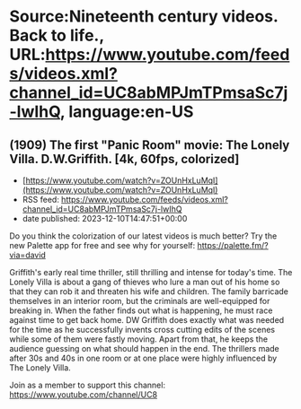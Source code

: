 # Source:Nineteenth century videos. Back to life., URL:https://www.youtube.com/feeds/videos.xml?channel_id=UC8abMPJmTPmsaSc7j-lwIhQ, language:en-US

## (1909) The first "Panic Room" movie: The Lonely Villa. D.W.Griffith. [4k, 60fps, colorized]
 - [https://www.youtube.com/watch?v=ZOUnHxLuMqI](https://www.youtube.com/watch?v=ZOUnHxLuMqI)
 - RSS feed: https://www.youtube.com/feeds/videos.xml?channel_id=UC8abMPJmTPmsaSc7j-lwIhQ
 - date published: 2023-12-10T14:47:51+00:00

Do you think the colorization of our latest videos is much better? Try the new Palette app for free and see why for yourself:   https://palette.fm/?via=david

Griffith's early real time thriller, still thrilling and intense for today's time. 
The Lonely Villa is about a gang of thieves who lure a man out of his home so that they can rob it and threaten his wife and children. The family barricade themselves in an interior room, but the criminals are well-equipped for breaking in. When the father finds out what is happening, he must race against time to get back home.  DW Griffith does exactly what was needed for the time as he successfully invents cross cutting edits of the scenes while some of them were fastly moving. Apart from that, he keeps the audience guessing on what should happen in the end.
The thrillers made after 30s and 40s in one room or at one place were highly influenced by The Lonely Villa. 

Join as a member to support this channel:
https://www.youtube.com/channel/UC8

